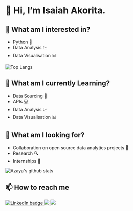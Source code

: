 # 👋 Hi, I’m Isaiah Akorita.

##  👀 What am I interested in?
- Python 🐍
- Data Analysis 📉
- Data Visualisation 📊

 ![Top Langs](https://github-readme-stats.vercel.app/api/top-langs/?username=azaya89)

## 🌱 What am I currently Learning?
-  Data Sourcing 🔎
-  APIs 💻
-  Data Analysis 📈
-  Data Visualisation 📊

## 💞️ What am I looking for?
-  Collaboration on open source data analytics projects 👫
-  Research 🔍
-  Internships 🧒
  
  ![Azaya's github stats](https://github-readme-stats.vercel.app/api?username=azaya89)
 
## 📫 How to reach me 
<div id="badges">
 <a href="https://www.linkedin.com/in/isaiah-akorita/">
    <img src="https://img.shields.io/badge/LinkedIn-blue?logo=linkedin&logoColor=white&style=for-the-badge" alt="LinkedIn badge" />
 </a>
 <a href="https://twitter.com/AkoritaI">
    <img src="https://img.shields.io/badge/Twitter-blue?logo=twitter&logoColor=white&style=for-the-badge" />
 </a>
  <a href="akoritaisaiah@gmail.com">
    <img src="https://img.shields.io/badge/Gmail-blue?logo=Gmail&logoColor=orange&style=for-the-badge" />
  </a>
</div>



<!---
Azaya89/Azaya89 is a ✨ special ✨ repository because its `README.md` (this file) appears on your GitHub profile.
You can click the Preview link to take a look at your changes.
--->
